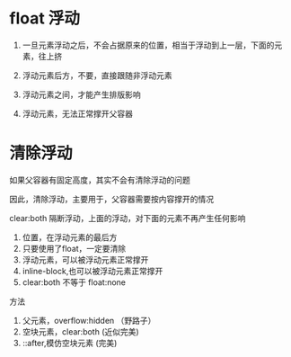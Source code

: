 # float 浮动

1. 一旦元素浮动之后，不会占据原来的位置，相当于浮动到上一层，下面的元素，往上挤

2. 浮动元素后方，不要，直接跟随非浮动元素

3. 浮动元素之间，才能产生排版影响

4. 浮动元素，无法正常撑开父容器

# 清除浮动

如果父容器有固定高度，其实不会有清除浮动的问题

因此，清除浮动，主要用于，父容器需要按内容撑开的情况

clear:both 隔断浮动，上面的浮动，对下面的元素不再产生任何影响

1. 位置，在浮动元素的最后方
2. 只要使用了float，一定要清除
3. 浮动元素，可以被浮动元素正常撑开
4. inline-block,也可以被浮动元素正常撑开
5. clear:both 不等于 float:none

方法
1. 父元素，overflow:hidden （野路子）
2. 空块元素，clear:both (近似完美)
3. ::after,模仿空块元素  (完美)